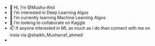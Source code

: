 - 👋 Hi, I’m @Mushu-Ahd
- 👀 I’m interested in Deep Learning Algos
- 🌱 I’m currently learning Machine Learning Algos
- 💞️ I’m looking to collaborate on Kaggle
- 📫 If anyone interested in ML as much as i do than connect with me on insta via @shaikh_Musharraf_ahmed
- 
<!---
Mushu-Ahd/Mushu-Ahd is a ✨ special ✨ repository because its `README.md` (this file) appears on your GitHub profile.
You can click the Preview link to take a look at your changes.
--->
